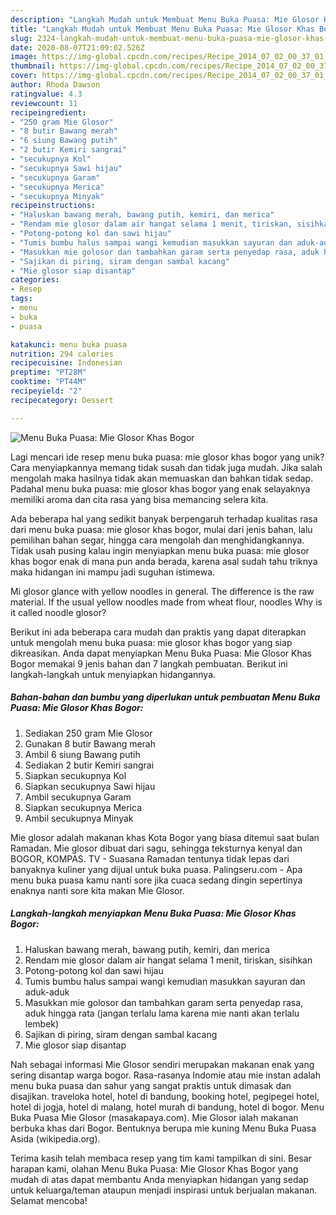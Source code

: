 ```yaml
---
description: "Langkah Mudah untuk Membuat Menu Buka Puasa: Mie Glosor Khas Bogor yang Bisa Manjain Lidah"
title: "Langkah Mudah untuk Membuat Menu Buka Puasa: Mie Glosor Khas Bogor yang Bisa Manjain Lidah"
slug: 2324-langkah-mudah-untuk-membuat-menu-buka-puasa-mie-glosor-khas-bogor-yang-bisa-manjain-lidah
date: 2020-08-07T21:09:02.526Z
image: https://img-global.cpcdn.com/recipes/Recipe_2014_07_02_00_37_01_824_98dc3fb2a986091cef5a/751x532cq70/menu-buka-puasa-mie-glosor-khas-bogor-foto-resep-utama.jpg
thumbnail: https://img-global.cpcdn.com/recipes/Recipe_2014_07_02_00_37_01_824_98dc3fb2a986091cef5a/751x532cq70/menu-buka-puasa-mie-glosor-khas-bogor-foto-resep-utama.jpg
cover: https://img-global.cpcdn.com/recipes/Recipe_2014_07_02_00_37_01_824_98dc3fb2a986091cef5a/751x532cq70/menu-buka-puasa-mie-glosor-khas-bogor-foto-resep-utama.jpg
author: Rhoda Dawson
ratingvalue: 4.3
reviewcount: 11
recipeingredient:
- "250 gram Mie Glosor"
- "8 butir Bawang merah"
- "6 siung Bawang putih"
- "2 butir Kemiri sangrai"
- "secukupnya Kol"
- "secukupnya Sawi hijau"
- "secukupnya Garam"
- "secukupnya Merica"
- "secukupnya Minyak"
recipeinstructions:
- "Haluskan bawang merah, bawang putih, kemiri, dan merica"
- "Rendam mie glosor dalam air hangat selama 1 menit, tiriskan, sisihkan"
- "Potong-potong kol dan sawi hijau"
- "Tumis bumbu halus sampai wangi kemudian masukkan sayuran dan aduk-aduk"
- "Masukkan mie golosor dan tambahkan garam serta penyedap rasa, aduk hingga rata (jangan terlalu lama karena mie nanti akan terlalu lembek)"
- "Sajikan di piring, siram dengan sambal kacang"
- "Mie glosor siap disantap"
categories:
- Resep
tags:
- menu
- buka
- puasa

katakunci: menu buka puasa 
nutrition: 294 calories
recipecuisine: Indonesian
preptime: "PT28M"
cooktime: "PT44M"
recipeyield: "2"
recipecategory: Dessert

---
```



![Menu Buka Puasa: Mie Glosor Khas Bogor](https://img-global.cpcdn.com/recipes/Recipe_2014_07_02_00_37_01_824_98dc3fb2a986091cef5a/751x532cq70/menu-buka-puasa-mie-glosor-khas-bogor-foto-resep-utama.jpg)

Lagi mencari ide resep menu buka puasa: mie glosor khas bogor yang unik? Cara menyiapkannya memang tidak susah dan tidak juga mudah. Jika salah mengolah maka hasilnya tidak akan memuaskan dan bahkan tidak sedap. Padahal menu buka puasa: mie glosor khas bogor yang enak selayaknya memiliki aroma dan cita rasa yang bisa memancing selera kita.

Ada beberapa hal yang sedikit banyak berpengaruh terhadap kualitas rasa dari menu buka puasa: mie glosor khas bogor, mulai dari jenis bahan, lalu pemilihan bahan segar, hingga cara mengolah dan menghidangkannya. Tidak usah pusing kalau ingin menyiapkan menu buka puasa: mie glosor khas bogor enak di mana pun anda berada, karena asal sudah tahu triknya maka hidangan ini mampu jadi suguhan istimewa.

Mi glosor glance with yellow noodles in general. The difference is the raw material. If the usual yellow noodles made from wheat flour, noodles Why is it called noodle glosor?


Berikut ini ada beberapa cara mudah dan praktis yang dapat diterapkan untuk mengolah menu buka puasa: mie glosor khas bogor yang siap dikreasikan. Anda dapat menyiapkan Menu Buka Puasa: Mie Glosor Khas Bogor memakai 9 jenis bahan dan 7 langkah pembuatan. Berikut ini langkah-langkah untuk menyiapkan hidangannya.

<!--inarticleads1-->

##### Bahan-bahan dan bumbu yang diperlukan untuk pembuatan Menu Buka Puasa: Mie Glosor Khas Bogor:

1. Sediakan 250 gram Mie Glosor
1. Gunakan 8 butir Bawang merah
1. Ambil 6 siung Bawang putih
1. Sediakan 2 butir Kemiri sangrai
1. Siapkan secukupnya Kol
1. Siapkan secukupnya Sawi hijau
1. Ambil secukupnya Garam
1. Siapkan secukupnya Merica
1. Ambil secukupnya Minyak


Mie glosor adalah makanan khas Kota Bogor yang biasa ditemui saat bulan Ramadan. Mie glosor dibuat dari sagu, sehingga teksturnya kenyal dan BOGOR, KOMPAS. TV - Suasana Ramadan tentunya tidak lepas dari banyaknya kuliner yang dijual untuk buka puasa. Palingseru.com - Apa menu buka puasa kamu nanti sore jika cuaca sedang dingin sepertinya enaknya nanti sore kita makan Mie Glosor. 

<!--inarticleads2-->

##### Langkah-langkah menyiapkan Menu Buka Puasa: Mie Glosor Khas Bogor:

1. Haluskan bawang merah, bawang putih, kemiri, dan merica
1. Rendam mie glosor dalam air hangat selama 1 menit, tiriskan, sisihkan
1. Potong-potong kol dan sawi hijau
1. Tumis bumbu halus sampai wangi kemudian masukkan sayuran dan aduk-aduk
1. Masukkan mie golosor dan tambahkan garam serta penyedap rasa, aduk hingga rata (jangan terlalu lama karena mie nanti akan terlalu lembek)
1. Sajikan di piring, siram dengan sambal kacang
1. Mie glosor siap disantap


Nah sebagai informasi Mie Glosor sendiri merupakan makanan enak yang sering disantap warga bogor. Rasa-rasanya Indomie atau mie instan adalah menu buka puasa dan sahur yang sangat praktis untuk dimasak dan disajikan. traveloka hotel, hotel di bandung, booking hotel, pegipegei hotel, hotel di jogja, hotel di malang, hotel murah di bandung, hotel di bogor. Menu Buka Puasa Mie Glosor (masakapaya.com). Mie Glosor ialah makanan berbuka khas dari Bogor. Bentuknya berupa mie kuning Menu Buka Puasa Asida (wikipedia.org). 

Terima kasih telah membaca resep yang tim kami tampilkan di sini. Besar harapan kami, olahan Menu Buka Puasa: Mie Glosor Khas Bogor yang mudah di atas dapat membantu Anda menyiapkan hidangan yang sedap untuk keluarga/teman ataupun menjadi inspirasi untuk berjualan makanan. Selamat mencoba!
